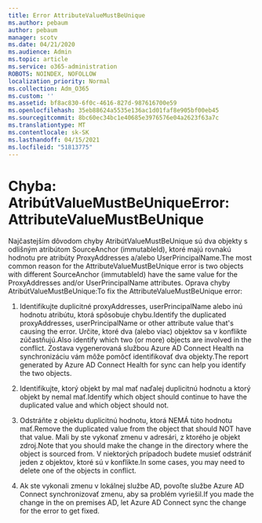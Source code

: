 ```yaml
---
title: Error AttributeValueMustBeUnique
ms.author: pebaum
author: pebaum
manager: scotv
ms.date: 04/21/2020
ms.audience: Admin
ms.topic: article
ms.service: o365-administration
ROBOTS: NOINDEX, NOFOLLOW
localization_priority: Normal
ms.collection: Adm_O365
ms.custom: ''
ms.assetid: bf8ac830-6f0c-4616-827d-987616700e59
ms.openlocfilehash: 35eb88624a5535e136ac1d01faf8e905bf00eb45
ms.sourcegitcommit: 8bc60ec34bc1e40685e3976576e04a2623f63a7c
ms.translationtype: MT
ms.contentlocale: sk-SK
ms.lasthandoff: 04/15/2021
ms.locfileid: "51813775"
---
```

# <a name="error-attributevaluemustbeunique"></a><span data-ttu-id="22520-102">Chyba: AtribútValueMustBeUnique</span><span class="sxs-lookup"><span data-stu-id="22520-102">Error: AttributeValueMustBeUnique</span></span>

<span data-ttu-id="22520-103">Najčastejším dôvodom chyby AtribútValueMustBeUnique sú dva objekty s odlišným atribútom SourceAnchor (immutableId), ktoré majú rovnakú hodnotu pre atribúty ProxyAddresses a/alebo UserPrincipalName.</span><span class="sxs-lookup"><span data-stu-id="22520-103">The most common reason for the AttributeValueMustBeUnique error is two objects with different SourceAnchor (immutableId) have the same value for the ProxyAddresses and/or UserPrincipalName attributes.</span></span> <span data-ttu-id="22520-104">Oprava chyby AtribútValueMustBeUnique:</span><span class="sxs-lookup"><span data-stu-id="22520-104">To fix the AttributeValueMustBeUnique error:</span></span>
  
1. <span data-ttu-id="22520-105">Identifikujte duplicitné proxyAddresses, userPrincipalName alebo inú hodnotu atribútu, ktorá spôsobuje chybu.</span><span class="sxs-lookup"><span data-stu-id="22520-105">Identify the duplicated proxyAddresses, userPrincipalName or other attribute value that's causing the error.</span></span> <span data-ttu-id="22520-106">Určite, ktoré dva (alebo viac) objektov sa v konflikte zúčastňujú.</span><span class="sxs-lookup"><span data-stu-id="22520-106">Also identify which two (or more) objects are involved in the conflict.</span></span> <span data-ttu-id="22520-107">Zostava vygenerovaná službou Azure AD Connect Health na synchronizáciu vám môže pomôcť identifikovať dva objekty.</span><span class="sxs-lookup"><span data-stu-id="22520-107">The report generated by Azure AD Connect Health for sync can help you identify the two objects.</span></span>
    
2. <span data-ttu-id="22520-108">Identifikujte, ktorý objekt by mal mať naďalej duplicitnú hodnotu a ktorý objekt by nemal mať.</span><span class="sxs-lookup"><span data-stu-id="22520-108">Identify which object should continue to have the duplicated value and which object should not.</span></span>
    
3. <span data-ttu-id="22520-109">Odstráňte z objektu duplicitnú hodnotu, ktorá NEMÁ túto hodnotu mať.</span><span class="sxs-lookup"><span data-stu-id="22520-109">Remove the duplicated value from the object that should NOT have that value.</span></span> <span data-ttu-id="22520-110">Mali by ste vykonať zmenu v adresári, z ktorého je objekt zdroj.</span><span class="sxs-lookup"><span data-stu-id="22520-110">Note that you should make the change in the directory where the object is sourced from.</span></span> <span data-ttu-id="22520-111">V niektorých prípadoch budete musieť odstrániť jeden z objektov, ktoré sú v konflikte.</span><span class="sxs-lookup"><span data-stu-id="22520-111">In some cases, you may need to delete one of the objects in conflict.</span></span>
    
4. <span data-ttu-id="22520-112">Ak ste vykonali zmenu v lokálnej službe AD, povoľte službe Azure AD Connect synchronizovať zmenu, aby sa problém vyriešil.</span><span class="sxs-lookup"><span data-stu-id="22520-112">If you made the change in the on premises AD, let Azure AD Connect sync the change for the error to get fixed.</span></span>
    

